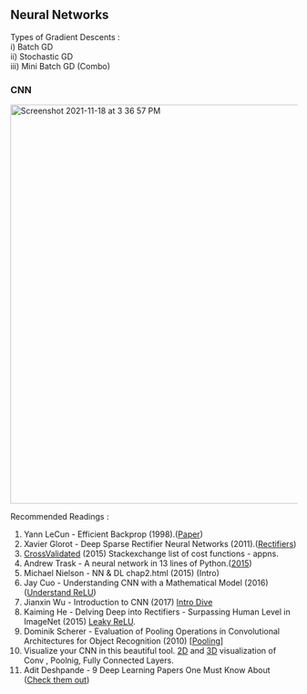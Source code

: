  ## Neural Networks ## 
    
  
Types of Gradient Descents :  
i)   Batch GD  
ii)  Stochastic GD  
iii) Mini Batch GD (Combo)  

### CNN ###  


<img width="699" alt="Screenshot 2021-11-18 at 3 36 57 PM" src="https://user-images.githubusercontent.com/61674750/142394981-ad5cf594-e9c2-48a3-8e9e-d766ba96d011.png">


  
Recommended Readings :  

1.  Yann LeCun - Efficient Backprop (1998).([Paper](http://yann.lecun.com/exdb/publis/pdf/lecun-98b.pdf))  
2.  Xavier Glorot - Deep Sparse Rectifier Neural Networks (2011).([Rectifiers](http://proceedings.mlr.press/v15/glorot11a/glorot11a.pdf))  
3.  [CrossValidated](https://stats.stackexchange.com/questions/154879/a-list-of-cost-functions-used-in-neural-networks-alongside-applications) (2015) Stackexchange list of cost functions - appns.  
4.  Andrew Trask - A neural network in 13 lines of Python.([2015](https://iamtrask.github.io/2015/07/27/python-network-part2/))  
5.  Michael Nielson - NN & DL chap2.html (2015) (Intro)
6.  Jay Cuo - Understanding CNN with a Mathematical Model (2016) ([Understand ReLU](https://arxiv.org/pdf/1609.04112.pdf))    
7.  Jianxin Wu - Introduction to CNN (2017) [Intro Dive](https://cs.nju.edu.cn/wujx/paper/CNN.pdf)   
8.  Kaiming He - Delving Deep into Rectifiers - Surpassing Human Level in ImageNet (2015) [Leaky ReLU](https://openaccess.thecvf.com/content_iccv_2015/papers/He_Delving_Deep_into_ICCV_2015_paper.pdf).  
9.  Dominik Scherer - Evaluation of Pooling Operations in Convolutional Architectures for Object Recognition (2010) [[Pooling](http://ais.uni-bonn.de/papers/icann2010_maxpool.pdf)]  
10.  Visualize your CNN in this beautiful tool. [2D](https://www.cs.ryerson.ca/~aharley/vis/conv/flat.html) and [3D](https://www.cs.ryerson.ca/~aharley/vis/conv/) visualization of Conv , Poolnig, Fully Connected Layers.  
11.  Adit Deshpande - 9 Deep Learning Papers One Must Know About ([Check them out](https://adeshpande3.github.io/The-9-Deep-Learning-Papers-You-Need-To-Know-About.html)) 

